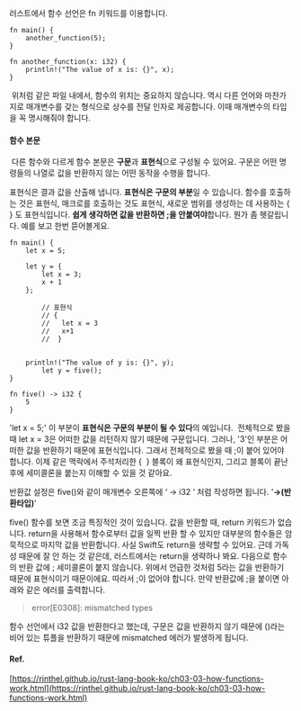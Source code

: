 러스트에서 함수 선언은 fn 키워드를 이용합니다.

```
fn main() {
    another_function(5);
}

fn another_function(x: i32) {
    println!("The value of x is: {}", x);
}
```

 위처럼 같은 파일 내에서, 함수의 위치는 중요하지 않습니다. 역시 다른 언어와 마찬가지로 매개변수를 갖는 형식으로 상수를 전달 인자로 제공합니다. 이때 매개변수의 타입을 꼭 명시해줘야 합니다.

#### 함수 본문

 다른 함수와 다르게 함수 본문은 **구문**과 **표현식**으로 구성될 수 있어요. 구문은 어떤 명령들의 나열로 값을 반환하지 않는 어떤 동작을 수행을 합니다.

표현식은 결과 값을 산출해 냅니다. **표현식은 구문의 부분**일 수 있습니다. 함수를 호출하는 것은 표현식, 매크로를 호출하는 것도 표현식, 새로운 범위를 생성하는 데 사용하는 { } 도 표현식입니다. **쉽게 생각하면 값을 반환하면 ;을 안붙여야**합니다. 뭔가 좀 헷갈립니다. 예를 보고 한번 뜯어볼게요.

```
fn main() {
    let x = 5;

    let y = {
        let x = 3;
        x + 1
    };

		// 표현식
		// { 
		//   let x = 3
		//   x+1
		//	}
        

    println!("The value of y is: {}", y);
		let y = five();
}

fn five() -> i32 {
    5
}
```

'let x = 5;' 이 부분이 **표현식은 구문의 부분이 될 수 있다**의 예입니다.  전체적으로 봤을 때 let x = 3은 어떠한 값을 리턴하지 않기 때문에 구문입니다. 그러나, '3'인 부분은 어떠한 값을 반환하기 때문에 표현식입니다. 그래서 전체적으로 봤을 때 ;이 붙어 있어야 합니다. 이제 같은 맥락에서 주석처리한 {  } 블록이 왜 표현식인지, 그리고 블록이 끝난 후에 세미콜론을 붙는지 이해할 수 있을 것 같아요.

반환값 설정은 five()와 같이 매개변수 오른쪽에 ‘ → i32 ‘ 처럼 작성하면 됩니다. '**→(반환타입)**'

five() 함수를 보면 조금 특징적인 것이 있습니다. 값을 반환할 때, return 키워드가 없습니다. return을 사용해서 함수로부터 값을 일찍 반환 할 수 있지만 대부분의 함수들은 암묵적으로 마지막 값을 반환합니다. 사실 Swift도 return을 생략할 수 있어요. 근데 가독성 때문에 잘 안 하는 것 같은데, 러스트에서는 return을 생략하나 봐요. 다음으로 함수의 반환 값에 ; 세미콜론이 붙지 않습니다. 위에서 언급한 것처럼 5라는 값을 반환하기 때문에 표현식이기 때문이에요. 따라서 ;이 없어야 합니다. 만약 반환값에 ;을 붙이면 아래와 같은 에러를 출력합니다.

> error[E0308]: mismatched types

함수 선언에서 i32 값을 반환한다고 했는데, 구문은 값을 반환하지 않기 때문에 ()라는 비어 있는 튜플을 반환하기 때문에 mismatched 에러가 발생하게 됩니다.

#### Ref.

[https://rinthel.github.io/rust-lang-book-ko/ch03-03-how-functions-work.html](https://rinthel.github.io/rust-lang-book-ko/ch03-03-how-functions-work.html)